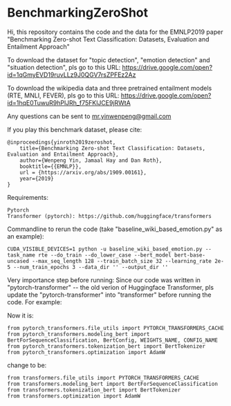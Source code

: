 # BenchmarkingZeroShot

Hi, this repository contains the code and the data for the EMNLP2019 paper "Benchmarking Zero-shot Text Classification: Datasets, Evaluation and Entailment Approach"

To download the dataset for "topic detection", "emotion detection" and "situation detection", pls go to this URL: https://drive.google.com/open?id=1qGmyEVD19ruvLLz9J0QGV7rsZPFEz2Az

To download the wikipedia data and three pretrained entailment models (RTE, MNLI, FEVER), pls go to this URL:
https://drive.google.com/open?id=1hqE0TuwuR9hPlJRh_f75FKlJCE9jRWtA

Any questions can be sent to mr.yinwenpeng@gmail.com

If you play this benchmark dataset, please cite:

    @inproceedings{yinroth2019zeroshot,
        title={Benchmarking Zero-shot Text Classification: Datasets, Evaluation and Entailment Approach},
        author={Wenpeng Yin, Jamaal Hay and Dan Roth},
        booktitle={{EMNLP}},
        url = {https://arxiv.org/abs/1909.00161},
        year={2019}
    }

Requirements:

    Pytorch
    Transformer (pytorch): https://github.com/huggingface/transformers

Commandline to rerun the code (take "baseline_wiki_based_emotion.py" as an example):

    CUDA_VISIBLE_DEVICES=1 python -u baseline_wiki_based_emotion.py --task_name rte --do_train --do_lower_case --bert_model bert-base-uncased --max_seq_length 128 --train_batch_size 32 --learning_rate 2e-5 --num_train_epochs 3 --data_dir '' --output_dir ''

Very importance step before running:
Since our code was written in "pytorch-transformer" -- the old verion of Huggingface Transformer, pls update the "pytorch-transformer" into "transformer" before running the code. For example:

Now it is:

    from pytorch_transformers.file_utils import PYTORCH_TRANSFORMERS_CACHE
    from pytorch_transformers.modeling_bert import BertForSequenceClassification, BertConfig, WEIGHTS_NAME, CONFIG_NAME
    from pytorch_transformers.tokenization_bert import BertTokenizer
    from pytorch_transformers.optimization import AdamW

change  to be:

    from transformers.file_utils import PYTORCH_TRANSFORMERS_CACHE
    from transformers.modeling_bert import BertForSequenceClassification
    from transformers.tokenization_bert import BertTokenizer
    from transformers.optimization import AdamW
